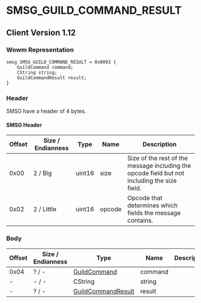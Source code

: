 # SMSG_GUILD_COMMAND_RESULT

## Client Version 1.12

### Wowm Representation
```rust,ignore
smsg SMSG_GUILD_COMMAND_RESULT = 0x0093 {
    GuildCommand command;
    CString string;
    GuildCommandResult result;
}
```
### Header

SMSG have a header of 4 bytes.

#### SMSG Header

| Offset | Size / Endianness | Type   | Name   | Description |
| ------ | ----------------- | ------ | ------ | ----------- |
| 0x00   | 2 / Big           | uint16 | size   | Size of the rest of the message including the opcode field but not including the size field.|
| 0x02   | 2 / Little        | uint16 | opcode | Opcode that determines which fields the message contains.|

### Body

| Offset | Size / Endianness | Type | Name | Description | Comment |
| ------ | ----------------- | ---- | ---- | ----------- | ------- |
| 0x04 | ? / - | [GuildCommand](guildcommand.md) | command |  |  |
| - | - / - | CString | string |  |  |
| - | ? / - | [GuildCommandResult](guildcommandresult.md) | result |  |  |


